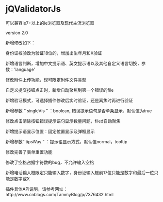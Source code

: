 # jQValidatorJs
<p>可以兼容ie7+以上的ie浏览器及现代主流浏览器</p>
<p>version 2.0</p>

<p>新增修改如下：</p>
<p>身份证校验改为验证18位的，增加出生年月和X验证</p>
<p>新增语言判断，增加中文提示语、英文提示语以及其他自定义语言切换，参数：'language'</p>
<p>修改附件上传功能，现可限定附件文件类型</p>
<p>自定义提交按钮点击时，新增自动聚焦到第一个错误的file</p>
<p>新增验证模式，可选择插件修改后实时验证，还是离焦时再进行验证</p>
<p>新增参数 “ singleVis ” ：boolean, 错误提示语句是否单条显示，默认值为true</p>
<p>修改点击清除按钮错误提示语句显示数量问题，filed自动聚焦</p>
<p>新增提示语显示位置：固定位置显示及弹框显示</p>
<p>新增参数“ tipsWay ” ：提示语显示方式，默认值normal，tooltip</p>
<p>修改完善了表单重置功能</p>
<p>修改了空格占据字符数的bug，不允许输入空格</p>
<p>新增电话输入框限定只能输入数字，身份证输入框前17位只能是数字和最后一位只能是数字或X</p>

<p>插件具体API说明，请参考网址：http://www.cnblogs.com/TammyBlog/p/7376432.html</p>
